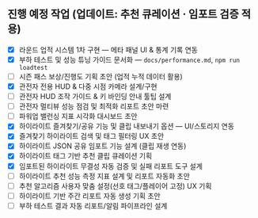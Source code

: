 ## 진행 예정 작업 (업데이트: 추천 큐레이션 · 임포트 검증 적용)
- [x] 라운드 업적 시스템 1차 구현 — 메타 패널 UI & 통계 기록 연동
- [x] 부하 테스트 및 성능 튜닝 가이드 문서화 — `docs/performance.md`, `npm run loadtest`
- [ ] 시즌 패스 보상/진행도 기획 초안 (업적 누적 데이터 활용)
- [x] 관전자 전용 HUD & 다중 시점 카메라 설계/구현
- [ ] 관전자 HUD 조작 가이드 & 키 바인딩 안내 툴팁 설계
- [ ] 관전자 멀티뷰 성능 점검 및 최적화 리포트 초안 마련
- [ ] 파워업 밸런싱 지표 시각화 대시보드 초안
- [x] 하이라이트 즐겨찾기/공유 기능 및 클립 내보내기 옵션 — UI/스토리지 연동
- [x] 즐겨찾기 하이라이트 검색 및 태그 필터링 UX 초안
- [x] 하이라이트 JSON 공유 임포트 기능 설계 (클립 재생 연동)
- [x] 하이라이트 태그 기반 추천 클립 큐레이션 기획
- [x] 임포트된 하이라이트 무결성 자동 검증 및 실패 리포트 도구 설계
- [ ] 하이라이트 추천 성능 측정 지표 설계 및 리포트 자동화 초안
- [ ] 추천 알고리즘 사용자 맞춤 설정(선호 태그/플레이어 고정) UX 기획
- [ ] 하이라이트 기반 주간 리포트 자동 생성 기획 초안
- [ ] 부하 테스트 결과 자동 리포트/알림 파이프라인 설계
